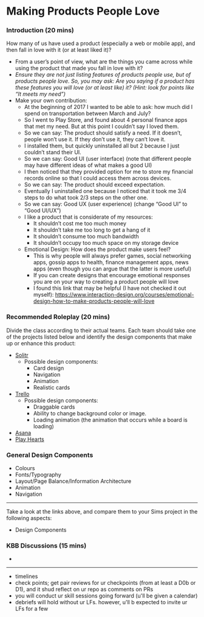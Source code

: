 # Making Products People Love

### Introduction (20 mins)

How many of us have used a product (especially a web or mobile app), and then fall in love with it (or at least liked it)?
* From a user’s point of view, what are the things you came across while using the product that made you fall in love with it?
* *Ensure they are not just listing features of products people use, but of products people love. So, you may ask: Are you saying if a product has these features you will love (or at least like) it? (Hint: look for points like “It meets my need”)*
* Make your own contribution:
    * At the beginning of 2017 I wanted to be able to ask: how much did I spend on transportation between March and July?
    * So I went to Play Store, and found about 4 personal finance apps that met my need. But at this point I couldn’t say I loved them.
    * So we can say: The product should satisfy a need. If it doesn’t, people won’t use it. If they don’t use it, they can’t love it.
    * I installed them, but quickly uninstalled all but 2 because I just couldn’t stand their UI.
    * So we can say: Good UI (user interface) (note that different people may have different ideas of what makes a good UI)
    * I then noticed that they provided option for me to store my financial records online so that I could access them across devices.
    * So we can say: The product should exceed expectation.
    * Eventually I uninstalled one because I noticed that it took me 3/4 steps to do what took 2/3 steps on the other one.
    * So we can say: Good UX (user experience) (change “Good UI” to “Good UI/UX”)
    * I like a product that is considerate of my resources:
        * It shouldn’t cost me too much money
        * It shouldn’t take me too long to get a hang of it
        * It shouldn’t consume too much bandwidth
        * It shouldn’t occupy too much space on my storage device
    * Emotional Design: How does the product make users feel?
        * This is why people will always prefer games, social networking apps, gossip apps to health, finance management apps, news apps (even though you can argue that the latter is more useful)
        * If you can create designs that encourage emotional responses you are on your way to creating a product people will love
        * I found this link that may be helpful (I have not checked it out myself): https://www.interaction-design.org/courses/emotional-design-how-to-make-products-people-will-love


### Recommended Roleplay (20 mins)
Divide the class according to their actual teams. Each team should take one of the projects listed below and identify the design components that make up or enhance this product:
* [Solitr](https://www.solitr.com/)
    * Possible design components:
        * Card design
        * Navigation
        * Animation
        * Realistic cards
* [Trello](https://trello.com/)
    * Possible design components:
        * Draggable cards
        * Ability to change background color or image.
        * Loading animation (the animation that occurs while a board is loading)
* [Asana](https://asana.com)
* [Play Hearts](https://www.playhearts-online.com/)

### General Design Components
* Colours
* Fonts/Typography
* Layout/Page Balance/Information Architecture
* Animation
* Navigation

----

Take a look at the links above, and compare them to your Sims project in the following aspects:
* Design Components

### KBB Discussions (15 mins)
* 
----
* timelines
* check points; get pair reviews for ur checkpoints (from at least a D0b or D1), and it shud reflect on ur repo as comments on PRs
* you will conduct ur skill sessions going forward (u'll be given a calendar)
* debriefs will hold without ur LFs. however, u'll b expected to invite ur LFs for a few

